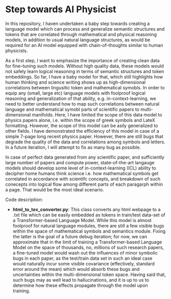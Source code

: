 # Step towards AI Physicist
In this repository, I haven undertaken a baby step towards creating a language model which can process and generalize semantic structures and tokens that are correlated through mathematical and physical reasoning models, in addition to usual natural language structures, as would be required for an AI model equipped with chain-of-thoughts similar to human physicists. 

As a first step, I want to emphasize the importance of creating clean data for fine-tuning such models. Without high quality data, these models would not safely learn logical reasoning in terms of semantic structures and token embeddings. So far, I have a baby model for that, which still highlights how human thinking and science writing shows up as high-dimensional correlations between lingusitic token and mathematical symobls. In order to equip any (small, large etc) language models with foolproof logical reasoning and generalization of that ability, e.g. in-context-learning, we need to better understand how to map such correlations between natural language and mathematical symobl parts of scientific papers to multi-dimensional manifolds. Here, I have limited the scope of this data model to physics papers alone, i.e. within the scope of greek symbols and LateX formatting. However, the scope of this model can be asily generalized to other fields. I have demonstrated the efficiency of this model in case of a simple 7-page long recent physics paper. However, there are still bugs that degrade the quality of the data and correlations among symbols and letters. In a future iteration, I will attempt to fix as many bug as possible. 

In case of perfect data generated from any scientific paper, and sufficiently large number of papers and compute power, state-of-the-art langauge models should develop some level of in-context-learning (ICL) ability to decipher home humans think science i.e. how mathematical symbols get correlated in accordance with scientifc concepts, and breakdown of such conecepts into logical flow among different parts of each paragarph within a page. That would be the most ideal scenario. 

Code description:
- **html_to_tex_converter.py**: This class converts any html webpage to a .txt file which can be easily embedded as tokens in train/test data-set of a Transformer-based Language Model. While this model is almost foolproof for natural language modules, there are still a few visible bugs within the space of mathematical symbols and semantics module. Fixing the latter is the goal of a future debug iteration; for now, we can approximate that in the limit of training a Transformer-based Language Model on the space of thousands, no, millions of such research papers, a fine-tuned model would wash out the influences of minor symbolic bugs in each paper, as the test/train data set in such an ideal case would naturally incur some visible covariance (effectively, standard error around the mean) which would absorb these bugs and uncertainties within the multi-dimensional token space. Having said that, such bugs may as well lead to hallucinations, and it is up to us to determine how these effects propagate through the model upon training.
